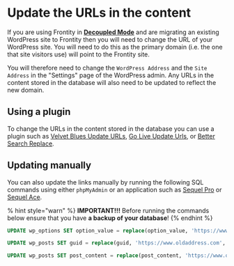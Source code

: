 # Update the URLs in the content

If you are using Frontity in [**Decoupled Mode**](decoupled-mode.md) and are migrating an existing WordPress site to Frontity then you will need to change the URL of your WordPress site. You will need to do this as the primary domain (i.e. the one that site visitors use) will point to the Frontity site.

You will therefore need to change the `WordPress Address` and the `Site Address` in the "Settings" page of the WordPress admin. Any URLs in the content stored in the database will also need to be updated to reflect the new domain.

## Using a plugin

To change the URLs in the content stored in the database you can use a plugin such as [Velvet Blues Update URLs](https://wordpress.org/plugins/velvet-blues-update-urls/), [Go Live Update Urls](https://en-gb.wordpress.org/plugins/go-live-update-urls/), or [Better Search Replace](https://wordpress.org/plugins/better-search-replace/).

## Updating manually

You can also update the links manually by running the following SQL commands using either `phpMyAdmin` or an application such as [Sequel Pro](https://www.sequelpro.com/) or [Sequel Ace](https://sequel-ace.com/).

% hint style="warn" %}
**IMPORTANT!!!** Before running the commands below ensure that you have **a backup of your database**!
{% endhint %}

```sql
UPDATE wp_options SET option_value = replace(option_value, 'https://www.oldaddress.com', 'https://www.newaddress.com') WHERE option_name = 'home' OR option_name = 'siteurl’;
```

```sql
UPDATE wp_posts SET guid = replace(guid, 'https://www.oldaddress.com', 'https://www.newaddress.com');
```

```sql
UPDATE wp_posts SET post_content = replace(post_content, 'https://www.oldaddress.com', 'https://www.newaddress.com');
```